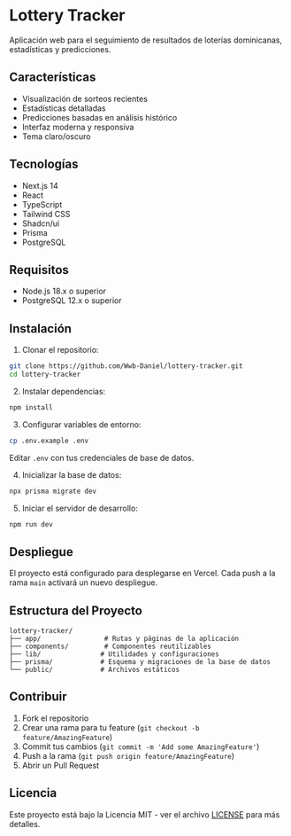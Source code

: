 # Lottery Tracker

Aplicación web para el seguimiento de resultados de loterías dominicanas, estadísticas y predicciones.

## Características

- Visualización de sorteos recientes
- Estadísticas detalladas
- Predicciones basadas en análisis histórico
- Interfaz moderna y responsiva
- Tema claro/oscuro

## Tecnologías

- Next.js 14
- React
- TypeScript
- Tailwind CSS
- Shadcn/ui
- Prisma
- PostgreSQL

## Requisitos

- Node.js 18.x o superior
- PostgreSQL 12.x o superior

## Instalación

1. Clonar el repositorio:
```bash
git clone https://github.com/Wwb-Daniel/lottery-tracker.git
cd lottery-tracker
```

2. Instalar dependencias:
```bash
npm install
```

3. Configurar variables de entorno:
```bash
cp .env.example .env
```
Editar `.env` con tus credenciales de base de datos.

4. Inicializar la base de datos:
```bash
npx prisma migrate dev
```

5. Iniciar el servidor de desarrollo:
```bash
npm run dev
```

## Despliegue

El proyecto está configurado para desplegarse en Vercel. Cada push a la rama `main` activará un nuevo despliegue.

## Estructura del Proyecto

```
lottery-tracker/
├── app/                # Rutas y páginas de la aplicación
├── components/         # Componentes reutilizables
├── lib/               # Utilidades y configuraciones
├── prisma/            # Esquema y migraciones de la base de datos
└── public/            # Archivos estáticos
```

## Contribuir

1. Fork el repositorio
2. Crear una rama para tu feature (`git checkout -b feature/AmazingFeature`)
3. Commit tus cambios (`git commit -m 'Add some AmazingFeature'`)
4. Push a la rama (`git push origin feature/AmazingFeature`)
5. Abrir un Pull Request

## Licencia

Este proyecto está bajo la Licencia MIT - ver el archivo [LICENSE](LICENSE) para más detalles.
